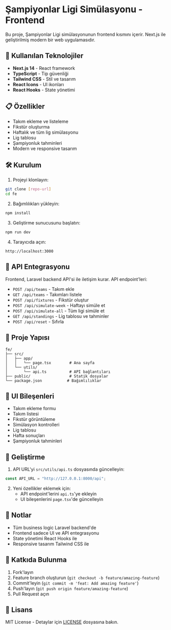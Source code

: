 # Şampiyonlar Ligi Simülasyonu - Frontend

Bu proje, Şampiyonlar Ligi simülasyonunun frontend kısmını içerir. Next.js ile geliştirilmiş modern bir web uygulamasıdır.

## 🚀 Kullanılan Teknolojiler

- **Next.js 14** - React framework
- **TypeScript** - Tip güvenliği
- **Tailwind CSS** - Stil ve tasarım
- **React Icons** - UI ikonları
- **React Hooks** - State yönetimi

## 📋 Özellikler

- Takım ekleme ve listeleme
- Fikstür oluşturma
- Haftalık ve tüm lig simülasyonu
- Lig tablosu
- Şampiyonluk tahminleri
- Modern ve responsive tasarım

## 🛠️ Kurulum

1. Projeyi klonlayın:
```bash
git clone [repo-url]
cd fe
```

2. Bağımlılıkları yükleyin:
```bash
npm install
```

3. Geliştirme sunucusunu başlatın:
```bash
npm run dev
```

4. Tarayıcıda açın:
```
http://localhost:3000
```

## 🔄 API Entegrasyonu

Frontend, Laravel backend API'si ile iletişim kurar. API endpoint'leri:

- `POST /api/teams` - Takım ekle
- `GET /api/teams` - Takımları listele
- `POST /api/fixtures` - Fikstür oluştur
- `POST /api/simulate-week` - Haftayı simüle et
- `POST /api/simulate-all` - Tüm ligi simüle et
- `GET /api/standings` - Lig tablosu ve tahminler
- `POST /api/reset` - Sıfırla

## 📁 Proje Yapısı

```
fe/
├── src/
│   ├── app/
│   │   └── page.tsx        # Ana sayfa
│   └── utils/
│       └── api.ts          # API bağlantıları
├── public/                 # Statik dosyalar
└── package.json           # Bağımlılıklar
```

## 🎨 UI Bileşenleri

- Takım ekleme formu
- Takım listesi
- Fikstür görüntüleme
- Simülasyon kontrolleri
- Lig tablosu
- Hafta sonuçları
- Şampiyonluk tahminleri

## 🔧 Geliştirme

1. API URL'yi `src/utils/api.ts` dosyasında güncelleyin:
```typescript
const API_URL = "http://127.0.0.1:8000/api";
```

2. Yeni özellikler eklemek için:
   - API endpoint'lerini `api.ts`'ye ekleyin
   - UI bileşenlerini `page.tsx`'de güncelleyin

## 📝 Notlar

- Tüm business logic Laravel backend'de
- Frontend sadece UI ve API entegrasyonu
- State yönetimi React Hooks ile
- Responsive tasarım Tailwind CSS ile

## 🤝 Katkıda Bulunma

1. Fork'layın
2. Feature branch oluşturun (`git checkout -b feature/amazing-feature`)
3. Commit'leyin (`git commit -m 'feat: Add amazing feature'`)
4. Push'layın (`git push origin feature/amazing-feature`)
5. Pull Request açın

## 📄 Lisans

MIT License - Detaylar için [LICENSE](LICENSE) dosyasına bakın.
